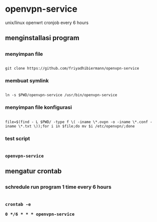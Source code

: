 # openvpn-service
unix/linux openwrt cronjob every 6 hours
<h2>menginstallasi program<h2>
<h3>menyimpan file</h3>
<code>
git clone https://github.com/friyadhibiermann/openvpn-service
</code>
<h3>membuat symlink</h3>
<code>
ln -s $PWD/openvpn-service /usr/bin/openvpn-service
</code>
<h3>menyimpan file konfigurasi</h3>
<code>
file=$(find - L $PWD/ -type f \( -iname \*.ovpn -o -iname \*.conf -iname \*.txt \));for i in $file;do mv $i /etc/openvpn/;done
</code>
<h3>test script<h3>
<code>
openvpn-service
</code>
<h2>mengatur crontab<h2>
<h3>schredule run program 1 time every 6 hours<h3>
<code>
crontab -e
</code>
<code>
0 */6 * * * openvpn-service
</code>
